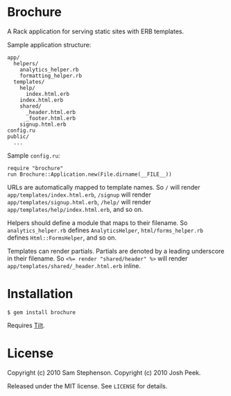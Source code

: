 Brochure
========

A Rack application for serving static sites with ERB templates.

Sample application structure:

    app/
      helpers/
        analytics_helper.rb
        formatting_helper.rb
      templates/
        help/
          index.html.erb
        index.html.erb
        shared/
          _header.html.erb
          _footer.html.erb
        signup.html.erb
    config.ru
    public/
      ...

Sample `config.ru`:

    require "brochure"
    run Brochure::Application.new(File.dirname(__FILE__))

URLs are automatically mapped to template names. So `/` will render
`app/templates/index.html.erb`, `/signup` will render
`app/templates/signup.html.erb`, `/help/` will render
`app/templates/help/index.html.erb`, and so on.

Helpers should define a module that maps to their filename. So
`analytics_helper.rb` defines `AnalyticsHelper`,
`html/forms_helper.rb` defines `Html::FormsHelper`, and so on.

Templates can render partials. Partials are denoted by a leading
underscore in their filename. So `<%= render "shared/header" %>` will
render `app/templates/shared/_header.html.erb` inline.

# Installation

    $ gem install brochure

Requires [Tilt](http://github.com/rtomayko/tilt).

# License

Copyright (c) 2010 Sam Stephenson.
Copyright (c) 2010 Josh Peek.

Released under the MIT license. See `LICENSE` for details.
